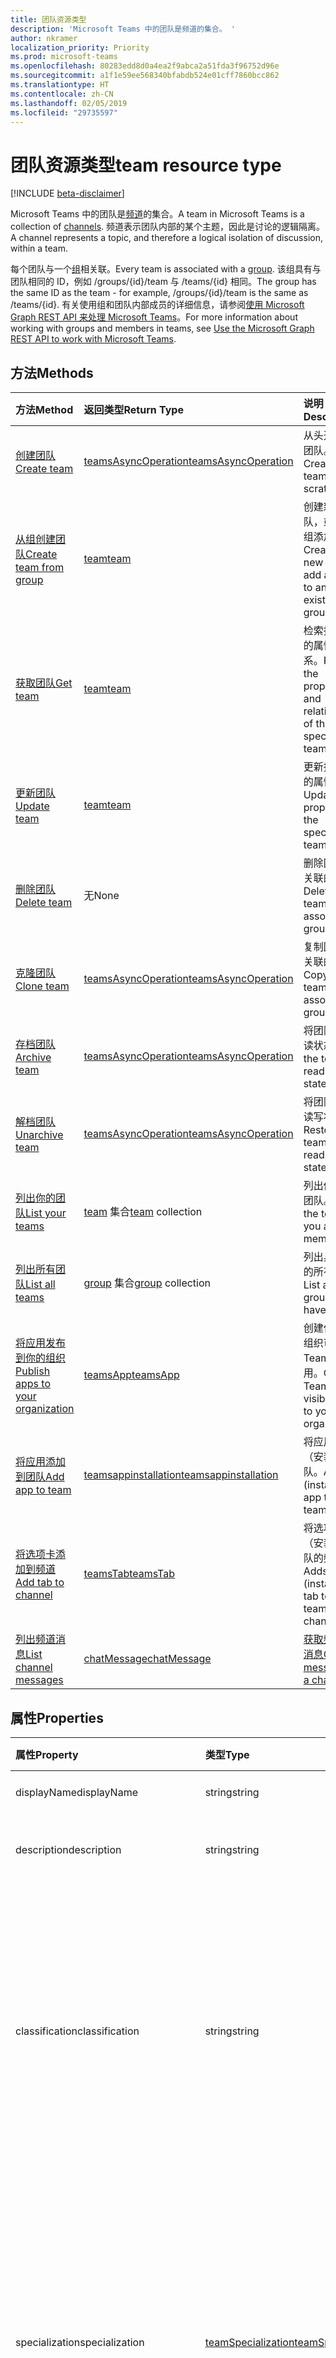 ```yaml
---
title: 团队资源类型
description: 'Microsoft Teams 中的团队是频道的集合。 '
author: nkramer
localization_priority: Priority
ms.prod: microsoft-teams
ms.openlocfilehash: 80283edd8d0a4ea2f9abca2a51fda3f96752d96e
ms.sourcegitcommit: a1f1e59ee568340bfabdb524e01cff7860bcc862
ms.translationtype: HT
ms.contentlocale: zh-CN
ms.lasthandoff: 02/05/2019
ms.locfileid: "29735597"
---
```

# <a name="team-resource-type"></a><span data-ttu-id="78ff6-103">团队资源类型</span><span class="sxs-lookup"><span data-stu-id="78ff6-103">team resource type</span></span>

[!INCLUDE [beta-disclaimer](../../includes/beta-disclaimer.md)]

<span data-ttu-id="78ff6-104">Microsoft Teams 中的团队是[频道](channel.md)的集合。</span><span class="sxs-lookup"><span data-stu-id="78ff6-104">A team in Microsoft Teams is a collection of [channels](channel.md).</span></span> <span data-ttu-id="78ff6-105">频道表示团队内部的某个主题，因此是讨论的逻辑隔离。</span><span class="sxs-lookup"><span data-stu-id="78ff6-105">A channel represents a topic, and therefore a logical isolation of discussion, within a team.</span></span>

<span data-ttu-id="78ff6-106">每个团队与一个[组](../resources/group.md)相关联。</span><span class="sxs-lookup"><span data-stu-id="78ff6-106">Every team is associated with a [group](../resources/group.md).</span></span>
<span data-ttu-id="78ff6-107">该组具有与团队相同的 ID，例如 /groups/{id}/team 与 /teams/{id} 相同。</span><span class="sxs-lookup"><span data-stu-id="78ff6-107">The group has the same ID as the team - for example, /groups/{id}/team is the same as /teams/{id}.</span></span>
<span data-ttu-id="78ff6-108">有关使用组和团队内部成员的详细信息，请参阅[使用 Microsoft Graph REST API 来处理 Microsoft Teams](teams-api-overview.md)。</span><span class="sxs-lookup"><span data-stu-id="78ff6-108">For more information about working with groups and members in teams, see [Use the Microsoft Graph REST API to work with Microsoft Teams](teams-api-overview.md).</span></span>

## <a name="methods"></a><span data-ttu-id="78ff6-109">方法</span><span class="sxs-lookup"><span data-stu-id="78ff6-109">Methods</span></span>

| <span data-ttu-id="78ff6-110">方法</span><span class="sxs-lookup"><span data-stu-id="78ff6-110">Method</span></span>       | <span data-ttu-id="78ff6-111">返回类型</span><span class="sxs-lookup"><span data-stu-id="78ff6-111">Return Type</span></span>  |<span data-ttu-id="78ff6-112">说明</span><span class="sxs-lookup"><span data-stu-id="78ff6-112">Description</span></span>|
|:---------------|:--------|:----------|
|[<span data-ttu-id="78ff6-113">创建团队</span><span class="sxs-lookup"><span data-stu-id="78ff6-113">Create team</span></span>](../api/team-post.md) | [<span data-ttu-id="78ff6-114">teamsAsyncOperation</span><span class="sxs-lookup"><span data-stu-id="78ff6-114">teamsAsyncOperation</span></span>](teamsasyncoperation.md) | <span data-ttu-id="78ff6-115">从头开始创建团队。</span><span class="sxs-lookup"><span data-stu-id="78ff6-115">Create a team from scratch.</span></span> |
|[<span data-ttu-id="78ff6-116">从组创建团队</span><span class="sxs-lookup"><span data-stu-id="78ff6-116">Create team from group</span></span>](../api/team-put-teams.md) | [<span data-ttu-id="78ff6-117">team</span><span class="sxs-lookup"><span data-stu-id="78ff6-117">team</span></span>](team.md) | <span data-ttu-id="78ff6-118">创建新的团队，或向现有组添加团队。</span><span class="sxs-lookup"><span data-stu-id="78ff6-118">Create a new team, or add a team to an existing group.</span></span>|
|[<span data-ttu-id="78ff6-119">获取团队</span><span class="sxs-lookup"><span data-stu-id="78ff6-119">Get team</span></span>](../api/team-get.md) | [<span data-ttu-id="78ff6-120">team</span><span class="sxs-lookup"><span data-stu-id="78ff6-120">team</span></span>](team.md) | <span data-ttu-id="78ff6-121">检索指定团队的属性和关系。</span><span class="sxs-lookup"><span data-stu-id="78ff6-121">Retrieve the properties and relationships of the specified team.</span></span>|
|[<span data-ttu-id="78ff6-122">更新团队</span><span class="sxs-lookup"><span data-stu-id="78ff6-122">Update team</span></span>](../api/team-update.md) | [<span data-ttu-id="78ff6-123">team</span><span class="sxs-lookup"><span data-stu-id="78ff6-123">team</span></span>](team.md) |<span data-ttu-id="78ff6-124">更新指定团队的属性。</span><span class="sxs-lookup"><span data-stu-id="78ff6-124">Update the properties of the specified team.</span></span> |
|[<span data-ttu-id="78ff6-125">删除团队</span><span class="sxs-lookup"><span data-stu-id="78ff6-125">Delete team</span></span>](/graph/api/group-delete?view=graph-rest-1.0) | <span data-ttu-id="78ff6-126">无</span><span class="sxs-lookup"><span data-stu-id="78ff6-126">None</span></span> |<span data-ttu-id="78ff6-127">删除团队及其关联的组。</span><span class="sxs-lookup"><span data-stu-id="78ff6-127">Delete the team and its associated group.</span></span> |
|[<span data-ttu-id="78ff6-128">克隆团队</span><span class="sxs-lookup"><span data-stu-id="78ff6-128">Clone team</span></span>](../api/team-clone.md) | [<span data-ttu-id="78ff6-129">teamsAsyncOperation</span><span class="sxs-lookup"><span data-stu-id="78ff6-129">teamsAsyncOperation</span></span>](../resources/teamsasyncoperation.md) |<span data-ttu-id="78ff6-130">复制团队及其关联的组。</span><span class="sxs-lookup"><span data-stu-id="78ff6-130">Copy the team and its associated group.</span></span> |
|[<span data-ttu-id="78ff6-131">存档团队</span><span class="sxs-lookup"><span data-stu-id="78ff6-131">Archive team</span></span>](../api/team-archive.md) | [<span data-ttu-id="78ff6-132">teamsAsyncOperation</span><span class="sxs-lookup"><span data-stu-id="78ff6-132">teamsAsyncOperation</span></span>](../resources/teamsasyncoperation.md) |<span data-ttu-id="78ff6-133">将团队置于只读状态。</span><span class="sxs-lookup"><span data-stu-id="78ff6-133">Put the team in a read-only state.</span></span> |
|[<span data-ttu-id="78ff6-134">解档团队</span><span class="sxs-lookup"><span data-stu-id="78ff6-134">Unarchive team</span></span>](../api/team-unarchive.md) | [<span data-ttu-id="78ff6-135">teamsAsyncOperation</span><span class="sxs-lookup"><span data-stu-id="78ff6-135">teamsAsyncOperation</span></span>](../resources/teamsasyncoperation.md) |<span data-ttu-id="78ff6-136">将团队还原到读写状态。</span><span class="sxs-lookup"><span data-stu-id="78ff6-136">Restore the team to a read-write state.</span></span> |
|[<span data-ttu-id="78ff6-137">列出你的团队</span><span class="sxs-lookup"><span data-stu-id="78ff6-137">List your teams</span></span>](../api/user-list-joinedteams.md) | <span data-ttu-id="78ff6-138">[team](team.md) 集合</span><span class="sxs-lookup"><span data-stu-id="78ff6-138">[team](team.md) collection</span></span> | <span data-ttu-id="78ff6-139">列出你属于的团队。</span><span class="sxs-lookup"><span data-stu-id="78ff6-139">List the teams you are a member of.</span></span> |
|[<span data-ttu-id="78ff6-140">列出所有团队</span><span class="sxs-lookup"><span data-stu-id="78ff6-140">List all teams</span></span>](/graph/teams-list-all-teams) | <span data-ttu-id="78ff6-141">[group](group.md) 集合</span><span class="sxs-lookup"><span data-stu-id="78ff6-141">[group](group.md) collection</span></span> | <span data-ttu-id="78ff6-142">列出具有团队的所有组。</span><span class="sxs-lookup"><span data-stu-id="78ff6-142">List all groups that have teams.</span></span> |
|[<span data-ttu-id="78ff6-143">将应用发布到你的组织</span><span class="sxs-lookup"><span data-stu-id="78ff6-143">Publish apps to your organization</span></span>](../resources/teamsapp.md)| [<span data-ttu-id="78ff6-144">teamsApp</span><span class="sxs-lookup"><span data-stu-id="78ff6-144">teamsApp</span></span>](../resources/teamsapp.md) | <span data-ttu-id="78ff6-145">创建仅对你的组织可见的 Teams 应用。</span><span class="sxs-lookup"><span data-stu-id="78ff6-145">Create Teams apps visible only to your organization.</span></span> |
|[<span data-ttu-id="78ff6-146">将应用添加到团队</span><span class="sxs-lookup"><span data-stu-id="78ff6-146">Add app to team</span></span>](../api/teamsappinstallation-add.md) | [<span data-ttu-id="78ff6-147">teamsappinstallation</span><span class="sxs-lookup"><span data-stu-id="78ff6-147">teamsappinstallation</span></span>](teamsappinstallation.md) | <span data-ttu-id="78ff6-148">将应用添加（安装）到团队。</span><span class="sxs-lookup"><span data-stu-id="78ff6-148">Adds (installs) an app to a team.</span></span>|
|[<span data-ttu-id="78ff6-149">将选项卡添加到频道</span><span class="sxs-lookup"><span data-stu-id="78ff6-149">Add tab to channel</span></span>](../api/teamstab-add.md) | [<span data-ttu-id="78ff6-150">teamsTab</span><span class="sxs-lookup"><span data-stu-id="78ff6-150">teamsTab</span></span>](../resources/teamstab.md) | <span data-ttu-id="78ff6-151">将选项卡添加（安装）到团队的频道。</span><span class="sxs-lookup"><span data-stu-id="78ff6-151">Adds (installs) a tab to a team's channel.</span></span>|
|[<span data-ttu-id="78ff6-152">列出频道消息</span><span class="sxs-lookup"><span data-stu-id="78ff6-152">List channel messages</span></span>](../api/channel-list-messages.md)  | [<span data-ttu-id="78ff6-153">chatMessage</span><span class="sxs-lookup"><span data-stu-id="78ff6-153">chatMessage</span></span>](../resources/chatmessage.md) | [<span data-ttu-id="78ff6-154">获取频道中的消息</span><span class="sxs-lookup"><span data-stu-id="78ff6-154">Get messages in a channel</span></span>](../api/channel-list-messages.md) |

## <a name="properties"></a><span data-ttu-id="78ff6-155">属性</span><span class="sxs-lookup"><span data-stu-id="78ff6-155">Properties</span></span>

| <span data-ttu-id="78ff6-156">属性</span><span class="sxs-lookup"><span data-stu-id="78ff6-156">Property</span></span> | <span data-ttu-id="78ff6-157">类型</span><span class="sxs-lookup"><span data-stu-id="78ff6-157">Type</span></span>   | <span data-ttu-id="78ff6-158">说明</span><span class="sxs-lookup"><span data-stu-id="78ff6-158">Description</span></span> |
|:---------------|:--------|:----------|
|<span data-ttu-id="78ff6-159">displayName</span><span class="sxs-lookup"><span data-stu-id="78ff6-159">displayName</span></span>|<span data-ttu-id="78ff6-160">string</span><span class="sxs-lookup"><span data-stu-id="78ff6-160">string</span></span>| <span data-ttu-id="78ff6-161">团队的名称。</span><span class="sxs-lookup"><span data-stu-id="78ff6-161">The name of the team.</span></span> |
|<span data-ttu-id="78ff6-162">description</span><span class="sxs-lookup"><span data-stu-id="78ff6-162">description</span></span>|<span data-ttu-id="78ff6-163">string</span><span class="sxs-lookup"><span data-stu-id="78ff6-163">string</span></span>| <span data-ttu-id="78ff6-164">组的说明（可选）。</span><span class="sxs-lookup"><span data-stu-id="78ff6-164">An optional description for the team.</span></span> |
|<span data-ttu-id="78ff6-165">classification</span><span class="sxs-lookup"><span data-stu-id="78ff6-165">classification</span></span>|<span data-ttu-id="78ff6-166">string</span><span class="sxs-lookup"><span data-stu-id="78ff6-166">string</span></span>| <span data-ttu-id="78ff6-167">标签（可选）。</span><span class="sxs-lookup"><span data-stu-id="78ff6-167">An optional label.</span></span> <span data-ttu-id="78ff6-168">通常说明团队的数据或业务敏感性。</span><span class="sxs-lookup"><span data-stu-id="78ff6-168">Typically describes the data or business sensitivity of the team.</span></span> <span data-ttu-id="78ff6-169">必须与租户目录中的一个预配置集匹配。</span><span class="sxs-lookup"><span data-stu-id="78ff6-169">Must match one of a pre-configured set in the tenant's directory.</span></span> |
|<span data-ttu-id="78ff6-170">specialization</span><span class="sxs-lookup"><span data-stu-id="78ff6-170">specialization</span></span>|[<span data-ttu-id="78ff6-171">teamSpecialization</span><span class="sxs-lookup"><span data-stu-id="78ff6-171">teamSpecialization</span></span>](teamspecialization.md)| <span data-ttu-id="78ff6-172">可选。</span><span class="sxs-lookup"><span data-stu-id="78ff6-172">Optional.</span></span> <span data-ttu-id="78ff6-173">指示团队是否适用于特定用例。</span><span class="sxs-lookup"><span data-stu-id="78ff6-173">Indicates whether the team is intended for a particular use case.</span></span>  <span data-ttu-id="78ff6-174">每个团队专用化都可以访问针对其用例的独特行为和体验。</span><span class="sxs-lookup"><span data-stu-id="78ff6-174">Each team specialization has access to unique behaviors and experiences targeted to its use case.</span></span> |
|<span data-ttu-id="78ff6-175">visibility</span><span class="sxs-lookup"><span data-stu-id="78ff6-175">visibility</span></span>|[<span data-ttu-id="78ff6-176">teamVisibilityType</span><span class="sxs-lookup"><span data-stu-id="78ff6-176">teamVisibilityType</span></span>](teamvisibilitytype.md)| <span data-ttu-id="78ff6-177">组和团队的可见性。</span><span class="sxs-lookup"><span data-stu-id="78ff6-177">The visibility of a the group and team.</span></span> <span data-ttu-id="78ff6-178">默认值为 Public。</span><span class="sxs-lookup"><span data-stu-id="78ff6-178">Defaults to Public.</span></span> |
|<span data-ttu-id="78ff6-179">funSettings</span><span class="sxs-lookup"><span data-stu-id="78ff6-179">funSettings</span></span>|[<span data-ttu-id="78ff6-180">teamFunSettings</span><span class="sxs-lookup"><span data-stu-id="78ff6-180">teamFunSettings</span></span>](teamfunsettings.md) |<span data-ttu-id="78ff6-181">用于配置团队中 Giphy、成员和贴纸使用情况的设置。</span><span class="sxs-lookup"><span data-stu-id="78ff6-181">Settings to configure use of Giphy, memes, and stickers in the team.</span></span>|
|<span data-ttu-id="78ff6-182">guestSettings</span><span class="sxs-lookup"><span data-stu-id="78ff6-182">guestSettings</span></span>|[<span data-ttu-id="78ff6-183">teamGuestSettings</span><span class="sxs-lookup"><span data-stu-id="78ff6-183">teamGuestSettings</span></span>](teamguestsettings.md) |<span data-ttu-id="78ff6-184">用于配置来宾是否可以在团队中创建、更新或删除频道的设置。</span><span class="sxs-lookup"><span data-stu-id="78ff6-184">Settings to configure whether guests can create, update, or delete channels in the team.</span></span>|
|<span data-ttu-id="78ff6-185">internalId</span><span class="sxs-lookup"><span data-stu-id="78ff6-185">InternalId</span></span> | <span data-ttu-id="78ff6-186">字符串</span><span class="sxs-lookup"><span data-stu-id="78ff6-186">string</span></span> | <span data-ttu-id="78ff6-187">已在一些位置（如审核日志/[Office 365 管理活动 API](https://docs.microsoft.com/zh-CN/office/office-365-management-api/office-365-management-activity-api-reference)）使用的团队唯一 ID。</span><span class="sxs-lookup"><span data-stu-id="78ff6-187">A unique ID for the team that has been used in a few places such as the audit log/[Office 365 Management Activity API](https://docs.microsoft.com/zh-CN/office/office-365-management-api/office-365-management-activity-api-reference).</span></span> |
|<span data-ttu-id="78ff6-188">isArchived</span><span class="sxs-lookup"><span data-stu-id="78ff6-188">isArchived</span></span>|<span data-ttu-id="78ff6-189">Boolean</span><span class="sxs-lookup"><span data-stu-id="78ff6-189">Boolean</span></span>|<span data-ttu-id="78ff6-190">此团队是否处于只读模式。</span><span class="sxs-lookup"><span data-stu-id="78ff6-190">Whether this team is in read-only mode.</span></span> |
|<span data-ttu-id="78ff6-191">memberSettings</span><span class="sxs-lookup"><span data-stu-id="78ff6-191">memberSettings</span></span>|[<span data-ttu-id="78ff6-192">teamMemberSettings</span><span class="sxs-lookup"><span data-stu-id="78ff6-192">teamMemberSettings</span></span>](teammembersettings.md) |<span data-ttu-id="78ff6-193">用于配置成员是否可以在团队中执行某些操作（例如，创建频道和添加机器人）的设置。</span><span class="sxs-lookup"><span data-stu-id="78ff6-193">Settings to configure whether members can perform certain actions, for example, create channels and add bots, in the team.</span></span>|
|<span data-ttu-id="78ff6-194">messagingSettings</span><span class="sxs-lookup"><span data-stu-id="78ff6-194">messagingSettings</span></span>|[<span data-ttu-id="78ff6-195">teamMessagingSettings</span><span class="sxs-lookup"><span data-stu-id="78ff6-195">teamMessagingSettings</span></span>](teammessagingsettings.md) |<span data-ttu-id="78ff6-196">用于配置团队中的消息传递和提及的设置。</span><span class="sxs-lookup"><span data-stu-id="78ff6-196">Settings to configure messaging and mentions in the team.</span></span>|
|<span data-ttu-id="78ff6-197">webUrl</span><span class="sxs-lookup"><span data-stu-id="78ff6-197">webUrl</span></span>|<span data-ttu-id="78ff6-198">string (readonly)</span><span class="sxs-lookup"><span data-stu-id="78ff6-198">string (readonly)</span></span> | <span data-ttu-id="78ff6-199">用于转到 Microsoft Teams 客户端中团队的超链接。</span><span class="sxs-lookup"><span data-stu-id="78ff6-199">A hyperlink that will go to the team in the Microsoft Teams client.</span></span> <span data-ttu-id="78ff6-200">这是在 Microsoft Teams 客户端中右键单击团队并选择**获取团队链接**时获取的 URL。</span><span class="sxs-lookup"><span data-stu-id="78ff6-200">This is the URL that you get when you right-click a team in the Microsoft Teams client and select **Get link to team**.</span></span> <span data-ttu-id="78ff6-201">应将此 URL 视为不透明的 blob，而不对其进行解析。</span><span class="sxs-lookup"><span data-stu-id="78ff6-201">This URL should be treated as an opaque blob, and not parsed.</span></span> |

## <a name="relationships"></a><span data-ttu-id="78ff6-202">关系</span><span class="sxs-lookup"><span data-stu-id="78ff6-202">Relationships</span></span>

| <span data-ttu-id="78ff6-203">关系</span><span class="sxs-lookup"><span data-stu-id="78ff6-203">Relationship</span></span> | <span data-ttu-id="78ff6-204">类型</span><span class="sxs-lookup"><span data-stu-id="78ff6-204">Type</span></span>   | <span data-ttu-id="78ff6-205">说明</span><span class="sxs-lookup"><span data-stu-id="78ff6-205">Description</span></span> |
|:---------------|:--------|:----------|
|<span data-ttu-id="78ff6-206">apps</span><span class="sxs-lookup"><span data-stu-id="78ff6-206">apps</span></span>|<span data-ttu-id="78ff6-207">[teamsApp](teamsapp.md) 集合</span><span class="sxs-lookup"><span data-stu-id="78ff6-207">[teamsApp](teamsapp.md) collection</span></span>| <span data-ttu-id="78ff6-208">（已过时）此团队中安装的应用。</span><span class="sxs-lookup"><span data-stu-id="78ff6-208">(Obsolete) The apps installed in this team.</span></span>|
|<span data-ttu-id="78ff6-209">channels</span><span class="sxs-lookup"><span data-stu-id="78ff6-209">channels</span></span>|<span data-ttu-id="78ff6-210">[channel](channel.md) 集合</span><span class="sxs-lookup"><span data-stu-id="78ff6-210">[channel](channel.md) collection</span></span>|<span data-ttu-id="78ff6-211">与团队相关的频道和消息的集合。</span><span class="sxs-lookup"><span data-stu-id="78ff6-211">The collection of channels & messages associated with the team.</span></span>|
|<span data-ttu-id="78ff6-212">installedApps</span><span class="sxs-lookup"><span data-stu-id="78ff6-212">installedApps</span></span>|<span data-ttu-id="78ff6-213">[teamsAppInstallation](teamsappinstallation.md) 集合</span><span class="sxs-lookup"><span data-stu-id="78ff6-213">[teamsAppInstallation](teamsappinstallation.md) collection</span></span>|<span data-ttu-id="78ff6-214">此团队中安装的应用。</span><span class="sxs-lookup"><span data-stu-id="78ff6-214">The apps installed in this team.</span></span>|
|<span data-ttu-id="78ff6-215">owners</span><span class="sxs-lookup"><span data-stu-id="78ff6-215">owners</span></span>|[<span data-ttu-id="78ff6-216">user</span><span class="sxs-lookup"><span data-stu-id="78ff6-216">user</span></span>](user.md)| <span data-ttu-id="78ff6-217">此团队的所有者列表。</span><span class="sxs-lookup"><span data-stu-id="78ff6-217">The list of this team's owners.</span></span> |
|<span data-ttu-id="78ff6-218">operations</span><span class="sxs-lookup"><span data-stu-id="78ff6-218">operations</span></span>|<span data-ttu-id="78ff6-219">[teamsAsyncOperation](teamsasyncoperation.md) 集合</span><span class="sxs-lookup"><span data-stu-id="78ff6-219">[teamsAsyncOperation](teamsasyncoperation.md) collection</span></span>| <span data-ttu-id="78ff6-220">在此团队中运行过或正在运行的异步操作。</span><span class="sxs-lookup"><span data-stu-id="78ff6-220">The async operations that ran or are running on this team.</span></span> | 
|<span data-ttu-id="78ff6-221">template</span><span class="sxs-lookup"><span data-stu-id="78ff6-221">template</span></span>|[<span data-ttu-id="78ff6-222">teamsTemplate</span><span class="sxs-lookup"><span data-stu-id="78ff6-222">teamsTemplate</span></span>](teamstemplate.md)| <span data-ttu-id="78ff6-223">创建此团队时所使用的模板。</span><span class="sxs-lookup"><span data-stu-id="78ff6-223">The template this team was created from.</span></span> |

## <a name="json-representation"></a><span data-ttu-id="78ff6-224">JSON 表示形式</span><span class="sxs-lookup"><span data-stu-id="78ff6-224">JSON representation</span></span>

<span data-ttu-id="78ff6-225">下面是资源的 JSON 表示形式。</span><span class="sxs-lookup"><span data-stu-id="78ff6-225">The following is a JSON representation of the resource.</span></span>

<!-- {
  "blockType": "resource",
  "@odata.type": "microsoft.graph.team",
  "baseType": "microsoft.graph.entity"
}-->

```json
{  
  "guestSettings": {"@odata.type": "microsoft.graph.teamGuestSettings"},
  "memberSettings": {"@odata.type": "microsoft.graph.teamMemberSettings"},
  "messagingSettings": {"@odata.type": "microsoft.graph.teamMessagingSettings"},
  "funSettings": {"@odata.type": "microsoft.graph.teamFunSettings"},
  "internalId": "19:...big.number...@thread.skype",
  "isArchived": false,
  "webUrl": "https://...longUrl..."
}

```

<!-- uuid: 8fcb5dbc-d5aa-4681-8e31-b001d5168d79
2015-10-25 14:57:30 UTC -->
<!--
{
  "type": "#page.annotation",
  "description": "team resource",
  "keywords": "",
  "section": "documentation",
  "tocPath": "",
  "suppressions": [
    "Error: /api-reference/beta/resources/team.md:\r\n      Exception processing links.\r\n    System.ArgumentException: Link Definition was null. Link text: !INCLUDE [beta-disclaimer](../../includes/beta-disclaimer.md)\r\n      at ApiDoctor.Validation.DocFile.get_LinkDestinations()\r\n      at ApiDoctor.Validation.DocSet.ValidateLinks(Boolean includeWarnings, String[] relativePathForFiles, IssueLogger issues, Boolean requireFilenameCaseMatch, Boolean printOrphanedFiles)"
  ]
}
-->

## <a name="see-also"></a><span data-ttu-id="78ff6-226">另请参阅</span><span class="sxs-lookup"><span data-stu-id="78ff6-226">See Also</span></span>
- [<span data-ttu-id="78ff6-227">创建包含团队的组</span><span class="sxs-lookup"><span data-stu-id="78ff6-227">Creating a group with a team</span></span>](/graph/teams-create-group-and-team)
- [<span data-ttu-id="78ff6-228">Teams API 概述</span><span class="sxs-lookup"><span data-stu-id="78ff6-228">Teams API Overview</span></span>](teams-api-overview.md)
